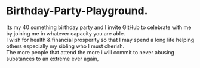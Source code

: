 # Birthday-Party-Playground.
Its my 40 something birthday party and I invite GitHub to celebrate with me by joining me in whatever capacity you are able.  
I wish for health & financial prosperity so that I may spend a long life helping others especially my sibling who I must cherish.  
The more people that attend the more i will commit to never abusing substances to an extreme ever again,
